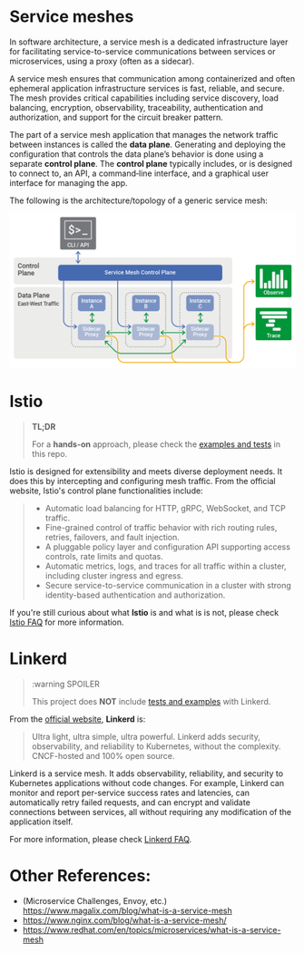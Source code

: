 # Service meshes

In software architecture, a service mesh is a dedicated infrastructure layer for facilitating service-to-service communications between services or microservices, using a proxy (often as a sidecar).

A service mesh ensures that communication among containerized and often ephemeral application infrastructure services is fast, reliable, and secure. The mesh provides critical capabilities including service discovery, load balancing, encryption, observability, traceability, authentication and authorization, and support for the circuit breaker pattern.

The part of a service mesh application that manages the network traffic between instances is called the **data plane**. Generating and deploying the configuration that controls the data plane’s behavior is done using a separate **control plane**. The **control plane** typically includes, or is designed to connect to, an API, a command‑line interface, and a graphical user interface for managing the app.

The following is the architecture/topology of a generic service mesh:

![Service Mesh Topology](assets/images/service-mesh-generic-topology.png)

# Istio

> **TL;DR**
>
> For a **hands-on** approach, please check the [examples and tests](istio/README.md) in this repo.

Istio is designed for extensibility and meets diverse deployment needs. It does this by intercepting and configuring mesh traffic. From the official website, Istio's control plane functionalities include:

> * Automatic load balancing for HTTP, gRPC, WebSocket, and TCP traffic.
> * Fine-grained control of traffic behavior with rich routing rules, retries, failovers, and fault injection.
> * A pluggable policy layer and configuration API supporting access controls, rate limits and quotas.
> * Automatic metrics, logs, and traces for all traffic within a cluster, including cluster ingress and egress.
> * Secure service-to-service communication in a cluster with strong identity-based authentication and authorization.

If you're still curious about what **Istio** is and what is is not, please check [Istio FAQ](https://istio.io/latest/faq/) for more information.

# Linkerd

> :warning SPOILER
>
> This project does **NOT** include [tests and examples](linkerd/README.md) with Linkerd.

From the [official website](https://linkerd.io/), **Linkerd** is:
> Ultra light, ultra simple, ultra powerful. Linkerd adds security, observability, and reliability to Kubernetes, without the complexity. CNCF-hosted and 100% open source.

Linkerd is a service mesh. It adds observability, reliability, and security to Kubernetes applications without code changes. For example, Linkerd can monitor and report per-service success rates and latencies, can automatically retry failed requests, and can encrypt and validate connections between services, all without requiring any modification of the application itself.

For more information, please check [Linkerd FAQ](https://linkerd.io/faq/).

# Other References:
* (Microservice Challenges, Envoy, etc.) https://www.magalix.com/blog/what-is-a-service-mesh
* https://www.nginx.com/blog/what-is-a-service-mesh/
* https://www.redhat.com/en/topics/microservices/what-is-a-service-mesh